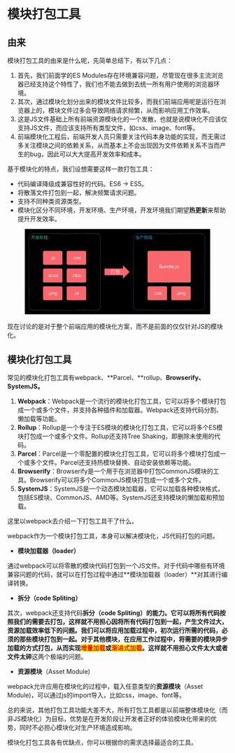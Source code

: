 # 模块打包工具

## 由来

模块打包工具的由来是什么呢，先简单总结下，有以下几点：

1. 首先，我们前面学的ES Modules存在环境兼容问题，尽管现在很多主流浏览器已经支持这个特性了，我们也不能去做到去统一所有用户使用的浏览器环境。
2. 其次，通过模块化划分出来的模块文件比较多，而我们前端应用呢是运行在浏览器上的，模块文件过多会导致网络请求频繁，从而影响应用工作效率。
3. 这是JS文件基础上所有前端资源模块化的一个发散，也就是说模块化不应该仅支持JS文件，而应该支持所有类型文件，如css、image、font等。
4. 前端模块化工程后，前端开发人员只需要关注代码本身功能的实现，而无需过多关注模块之间的依赖关系，从而基本上不会出现因为文件依赖关系不当而产生的bug，因此可以大大提高开发效率和成本。



基于模块化的特点，我们设想需要这样一款打包工具：

* 代码编译降级成兼容性好的代码。ES6 -> ES5。
* 将散落文件打包到一起，解决频繁请求问题。
* 支持不同种类资源类型。
* 模块化区分不同环境，开发环境、生产环境，开发环境我们期望**热更新**来帮助提升开发效率。

<figure><img src="../../../.gitbook/assets/截屏2024-10-01 10.06.35.png" alt=""><figcaption></figcaption></figure>

现在讨论的是对于整个前端应用的模块化方案，而不是前面的仅仅针对JS的模块化。



## 模块化打包工具

常见的模块化打包工具有webpack、**Parcel、**rollup、**Browserify、SystemJS。**

1. **Webpack**：Webpack是一个流行的模块化打包工具，它可以将多个模块打包成一个或多个文件，并支持各种插件和加载器。Webpack还支持代码分割、懒加载等功能。
2. **Rollup**：Rollup是一个专注于ES模块的模块化打包工具，它可以将多个ES模块打包成一个或多个文件。Rollup还支持Tree Shaking，即删除未使用的代码。
3. **Parcel**：Parcel是一个零配置的模块化打包工具，它可以将多个模块打包成一个或多个文件。Parcel还支持热模块替换、自动安装依赖等功能。
4. **Browserify**：Browserify是一个用于在浏览器中打包CommonJS模块的工具。Browserify可以将多个CommonJS模块打包成一个或多个文件。
5. **SystemJS**：SystemJS是一个动态模块加载器，它可以加载各种模块格式，包括ES模块、CommonJS、AMD等。SystemJS还支持模块的懒加载和预加载。

这里以webpack去介绍一下打包工具干了什么。

webpack作为一个模块打包工具，本身可以解决模块化，JS代码打包的问题。

* **模块加载器（loader）**

通过webpack可以将零散的模块代码打包到一个JS文件。对于代码中哪些有环境兼容问题的代码，就可以在打包过程中通过**模块加载器（loader）**对其进行编译转换。

* **拆分（code Spliting）**

其次，webpack还支持代码**拆分（code Spliting）**的能力。它可以将所有代码按照我们的需要去打包，这样就不用担心因将所有代码打包到一起，产生文件过大，资源加载效率低下的问题。我们可以将应用加载过程中，初次运行所需的代码，必须的那些模块打包到一起。对于其他模块，在应用工作过程中，将需要的模块异步加载的方式打包，从而实现<mark style="color:red;">增量加载</mark>或<mark style="color:red;">渐进式加载</mark>。这样就不用担心**文件太大或者文件太碎**这两个极端的问题。

* **资源模块**（Asset Module)

webpack允许应用在模块化的过程中，载入任意类型的**资源模块**（Asset Module)，可以通过js的import导入，比如css，image、font等。

总的来说，其他打包工具功能大差不大，所有打包工具都是以前端整体模块化（而非JS模块化）为目标，优势是在开发阶段让开发者正好的体验模块化带来的优势，同时不必担心模块化对生产环境造成影响。

模块化打包工具各有优缺点，你可以根据你的需求选择最适合的工具。
